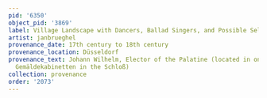 ```yaml
---
pid: '6350'
object_pid: '3869'
label: Village Landscape with Dancers, Ballad Singers, and Possible Self Portrait
artist: janbrueghel
provenance_date: 17th century to 18th century
provenance_location: Düsseldorf
provenance_text: Johann Wilhelm, Elector of the Palatine (located in one of the two
  Gemäldekabinetten in the Schloß)
collection: provenance
order: '2073'
---
```

